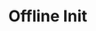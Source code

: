 
# Offline Init

<!--
DELETE ME AFTER COMPLETING THE DOCUMENT!
---
Task: https://dev.azure.com/mariner-org/polar/_workitems/edit/13125
Title: Offline Init
Type: Explanation
Objective:

Explanation of the offline-init feature in Trident.
-->
